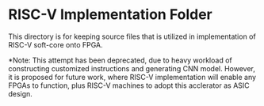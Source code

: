 # RISC-V Implementation Folder

This directory is for keeping source files that is utilized in implementation of RISC-V soft-core onto FPGA.  

*Note: This attempt has been deprecated, due to heavy workload of constructing customized instructions and generating CNN model. However, it is proposed for future work, where RISC-V implementation will enable any FPGAs to function, plus RISC-V machines to adopt this acclerator as ASIC design.